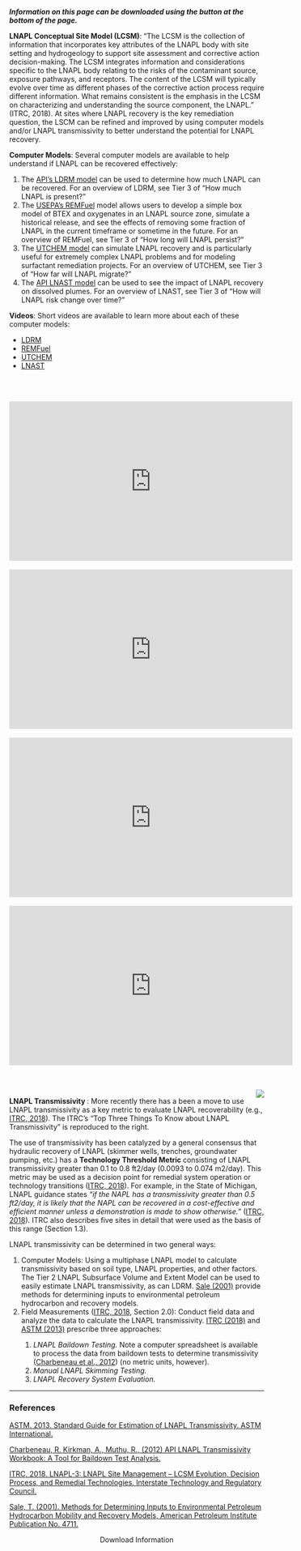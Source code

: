 <i><b>Information on this page can be downloaded using the button at the bottom of the page.</b></i><br>

<b>LNAPL Conceptual Site Model (LCSM)</b>: “The LCSM is the collection of information that
incorporates key attributes of the LNAPL body with site setting and hydrogeology to support
site assessment and corrective action decision-making. The LCSM integrates information and
considerations specific to the LNAPL body relating to the risks of the contaminant source,
exposure pathways, and receptors. The content of the LCSM will typically evolve over time
as different phases of the corrective action process require different information. What remains
consistent is the emphasis in the LCSM on characterizing and understanding the source
component, the LNAPL.” (ITRC, 2018). At sites where LNAPL recovery is the key remediation
question, the LSCM can be refined and improved by using computer models and/or LNAPL
transmissivity to better understand the potential for LNAPL recovery.

<b>Computer Models</b>:  Several computer models are available to help understand if LNAPL can be recovered effectively:

<ol>
<li> The <a href="https://www.api.org/oil-and-natural-gas/environment/clean-water/ground-water/lnapl/ldrm" target="_blank">API’s LDRM model</a> can be used to determine how much LNAPL can be recovered. For an overview of LDRM, see Tier 3 of “How much LNAPL is present?” </li>
<li> The <a href="https://cfpub.epa.gov/si/si_public_record_report.cfm?Lab=NRMRL&dirEntryId=241847" target="_blank">USEPA’s REMFuel</a> model allows users to develop a simple box model of BTEX and oxygenates in an LNAPL source zone, simulate a historical release, and see the effects of removing some fraction of LNAPL in the current timeframe or sometime in the future. For an overview of REMFuel, see Tier 3 of “How long will LNAPL persist?” </li>
<li> The <a href="https://csee.engr.utexas.edu/research/industrial-affiliates-projects/chemical-enhanced-oil-recovery/ut-chem-simulator" target="_blank">UTCHEM model</a> can simulate LNAPL recovery and is particularly useful for extremely complex LNAPL problems and for modeling surfactant remediation projects. For an overview of UTCHEM, see Tier 3 of “How far will LNAPL migrate?” </li>
<li> The <a href="https://www.api.org/oil-and-natural-gas/environment/clean-water/ground-water/lnapl/evaluating-hydrocarbon-removal" target="_blank">API LNAST model</a> can be used to see the impact of LNAPL recovery on dissolved plumes. For an overview of LNAST, see Tier 3 of “How will LNAPL risk change over time?” </li> 
</ol>

<b>Videos</b>: Short videos are available to learn more about each of these computer models:
<ul>
<li> <a href="https://www.youtube.com/watch?v=p4GyabJxgBA" target="_blank">LDRM</a> </li>
<li> <a href="https://www.youtube.com/watch?v=H8JP8gvZcr8" target="_blank">REMFuel</a> </li>
<li> <a href="https://www.youtube.com/watch?v=h6im2Z63DiY" target="_blank">UTCHEM</a> </li>
<li> <a href="https://www.youtube.com/watch?v=C2F66MNywKk" target="_blank">LNAST</a> </li>
</ul>
<br><br>

<p align="center">
<iframe width="560" height="315" src="https://www.youtube.com/embed/p4GyabJxgBA" title="YouTube video player" frameborder="0" allow="accelerometer; autoplay; clipboard-write; encrypted-media; gyroscope; picture-in-picture" allowfullscreen></iframe>
<br><br>
<iframe width="560" height="315" src="https://www.youtube.com/embed/H8JP8gvZcr8" frameborder="0" allow="accelerometer; autoplay; clipboard-write; encrypted-media; gyroscope; picture-in-picture" allowfullscreen></iframe>
<br><br>
<iframe width="560" height="315" src="https://www.youtube.com/embed/h6im2Z63DiY" title="YouTube video player" frameborder="0" allow="accelerometer; autoplay; clipboard-write; encrypted-media; gyroscope; picture-in-picture" allowfullscreen></iframe>
<br><br>
<iframe width="560" height="315" src="https://www.youtube.com/embed/C2F66MNywKk" title="YouTube video player" frameborder="0" allow="accelerometer; autoplay; clipboard-write; encrypted-media; gyroscope; picture-in-picture" allowfullscreen></iframe>
</p>
<br><br>

<img style="float: right;" src="./06_LNAPL-Recovery/Tier_3/Picture1.png">

<b> LNAPL Transmissivity </b>:  More recently there has a been a move to use LNAPL transmissivity as a key metric to evaluate LNAPL recoverability (e.g., <a href="https://lnapl-3.itrcweb.org/appendix-c-transmissivity-tn-appendix/#1" target="_blank">ITRC, 2018</a>). The ITRC’s “Top Three Things To Know about LNAPL Transmissivity” is reproduced to the right.

The use of transmissivity has been catalyzed by a general consensus that hydraulic recovery of LNAPL (skimmer wells, trenches, groundwater pumping, etc.) has a <b> Technology Threshold Metric </b> consisting of LNAPL transmissivity greater than 0.1 to 0.8 ft2/day (0.0093 to 0.074 m2/day). This metric may be used as a decision point for remedial system operation or technology transitions (<a href="https://lnapl-3.itrcweb.org/appendix-c-transmissivity-tn-appendix/" target="_blank">ITRC, 2018</a>). For example, in the State of Michigan, LNAPL guidance states <i>“if the NAPL has a transmissivity greater than 0.5 ft2/day, it is likely that the NAPL can be recovered in a cost-effective and efficient manner unless a demonstration is made to show otherwise.”</i> (<a href="https://lnapl-3.itrcweb.org/appendix-c-transmissivity-tn-appendix/" target="_blank">ITRC, 2018</a>). ITRC also describes five sites in detail that were used as the basis of this range (Section 1.3).

LNAPL transmissivity can be determined in two general ways:

<ol>
<li> Computer Models:  Using a multiphase LNAPL model to calculate transmissivity based on soil type, LNAPL properties, and other factors. The Tier 2 LNAPL Subsurface Volume and Extent Model can be used to easily estimate LNAPL transmissivity, as can LDRM. <a href="https://www.api.org/oil-and-natural-gas/environment/clean-water/ground-water/lnapl/~/media/97D9B7561D34477F85D790DC1E3CCDBB.ashx" target="_blank">Sale (2001)</a> provide methods for determining inputs to environmental petroleum hydrocarbon and recovery models. </li>

<li> Field Measurements (<a href="https://lnapl-3.itrcweb.org/appendix-c-transmissivity-tn-appendix/" target="_blank">ITRC, 2018</a>, Section 2.0):  Conduct field data and analyze the data to calculate the LNAPL transmissivity. <a href="https://lnapl-3.itrcweb.org/appendix-c-transmissivity-tn-appendix/" target="_blank">ITRC (2018)</a> and <a href="https://www.astm.org/Standards/E2856.htm" target="_blank">ASTM (2013)</a> prescribe three approaches: </li>
<ol>
<li> <i>LNAPL Baildown Testing.</i>  Note a computer spreadsheet is available to process the data from baildown tests to determine transmissivity (<a href="https://www.api.org/oil-and-natural-gas/environment/clean-water/ground-water/lnapl/transmissivity-workbook" target="_blank">Charbeneau et al., 2012</a>) (no metric units, however). </li>

<li> <i>Manual LNAPL Skimming Testing.</i> </li>

<li> <i>LNAPL Recovery System Evaluation.</i> </li>
</ol></ol>

<hr class="featurette-divider">

<h3><b> References </b></h3>

<a href="https://www.astm.org/Standards/E2856.htm" target="_blank">ASTM. 2013. Standard Guide for Estimation of LNAPL Transmissivity. ASTM International.</a>

<a href="https://www.api.org/oil-and-natural-gas/environment/clean-water/ground-water/lnapl/transmissivity-workbook" target="_blank">Charbeneau, R. Kirkman, A., Muthu, R., (2012) API LNAPL Transmissivity Workbook: A Tool for Baildown Test Analysis.</a>

<a href="https://lnapl-3.itrcweb.org/appendix-c-transmissivity-tn-appendix/" target="_blank">ITRC, 2018. LNAPL-3: LNAPL Site Management – LCSM Evolution, Decision Process, and Remedial Technologies. Interstate Technology and Regulatory Council.</a>

<a href="https://www.api.org/oil-and-natural-gas/environment/clean-water/ground-water/lnapl/~/media/97D9B7561D34477F85D790DC1E3CCDBB.ashx" target="_blank">Sale, T. (2001). Methods for Determining Inputs to Environmental Petroleum Hydrocarbon Mobility and Recovery Models, American Petroleum Institute Publication No. 4711.</a>

<div style = "text-align:center;">
<a class="btn btn-default btn btn-default shiny-download-link shiny-bound-output button2" onclick="window.open('06_LNAPL-Recovery/Tier_3/E.  Tier 3 Materials.pdf')" role="button">Download Information</a>
</div>
